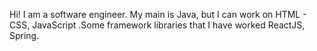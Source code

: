 Hi! I am a software engineer. My main is Java, but I can work on HTML - CSS, JavaScript .Some framework libraries that I have worked ReactJS, Spring.

<!---
guti0k/guti0k is a ✨ special ✨ repository because its `README.md` (this file) appears on your GitHub profile.
You can click the Preview link to take a look at your changes.
--->
